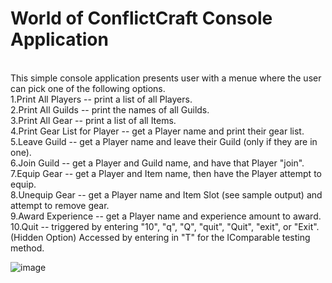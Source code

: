 # World of ConflictCraft Console Application
<br /> 
This simple console application presents user with a menue where the user can pick one of the following options. <br /> 
1.Print All Players -- print a list of all Players.<br /> 
2.Print All Guilds -- print the names of all Guilds.<br /> 
3.Print All Gear -- print a list of all Items.<br /> 
4.Print Gear List for Player -- get a Player name and print their gear list. <br /> 
5.Leave Guild -- get a Player name and leave their Guild (only if they are in one). <br /> 
6.Join Guild -- get a Player and Guild name, and have that Player "join". <br /> 
7.Equip Gear -- get a Player and Item name, then have the Player attempt to equip. <br /> 
8.Unequip Gear -- get a Player name and Item Slot (see sample output) and attempt to remove gear. <br /> 
9.Award Experience -- get a Player name and experience amount to award. <br /> 
10.Quit -- triggered by entering "10", "q", "Q", "quit", "Quit", "exit", or "Exit". <br /> 
(Hidden Option) Accessed by entering in "T" for the IComparable testing method. <br /> 


![image](https://user-images.githubusercontent.com/75691955/118147274-064c4600-b3d5-11eb-90a6-3d62dff9df60.png)

